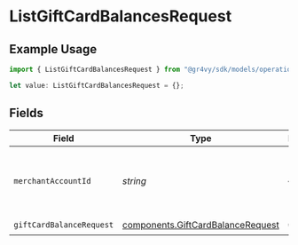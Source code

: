 # ListGiftCardBalancesRequest

## Example Usage

```typescript
import { ListGiftCardBalancesRequest } from "@gr4vy/sdk/models/operations";

let value: ListGiftCardBalancesRequest = {};
```

## Fields

| Field                                                                                  | Type                                                                                   | Required                                                                               | Description                                                                            |
| -------------------------------------------------------------------------------------- | -------------------------------------------------------------------------------------- | -------------------------------------------------------------------------------------- | -------------------------------------------------------------------------------------- |
| `merchantAccountId`                                                                    | *string*                                                                               | :heavy_minus_sign:                                                                     | The ID of the merchant account to use for this request.                                |
| `giftCardBalanceRequest`                                                               | [components.GiftCardBalanceRequest](../../models/components/giftcardbalancerequest.md) | :heavy_check_mark:                                                                     | N/A                                                                                    |